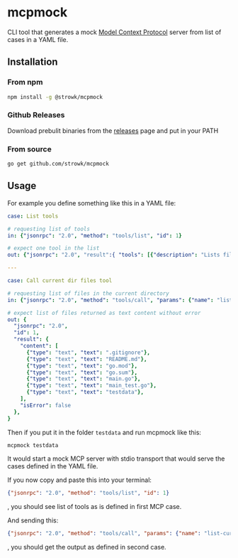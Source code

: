 # mcpmock

CLI tool that generates a mock [Model Context Protocol](https://modelcontextprotocol.io/) server from list of cases in a YAML file.

## Installation

### From npm

```bash
npm install -g @strowk/mcpmock
```

### Github Releases

Download prebulit binaries from the [releases](https://github.com/strowk/mcpmock/releases) page and put in your PATH

### From source

```bash
go get github.com/strowk/mcpmock
```

## Usage

For example you define something like this in a YAML file:

```yaml
case: List tools

# requesting list of tools
in: {"jsonrpc": "2.0", "method": "tools/list", "id": 1}

# expect one tool in the list
out: {"jsonrpc": "2.0", "result":{ "tools": [{"description": "Lists files in the current directory", "inputSchema": {"type": "object"}, "name": "list-current-dir-files"}] }, "id": 1}

---

case: Call current dir files tool

# requesting list of files in the current directory
in: {"jsonrpc": "2.0", "method": "tools/call", "params": {"name": "list-current-dir-files", "arguments": {}}, "id": 1}

# expect list of files returned as text content without error
out: {
  "jsonrpc": "2.0", 
  "id": 1,
  "result": {
    "content": [
      {"type": "text", "text": ".gitignore"},
      {"type": "text", "text": "README.md"},
      {"type": "text", "text": "go.mod"},
      {"type": "text", "text": "go.sum"},
      {"type": "text", "text": "main.go"},
      {"type": "text", "text": "main_test.go"},
      {"type": "text", "text": "testdata"},
    ],
    "isError": false
  }, 
}
```

Then if you put it in the folder `testdata` and run mcpmock like this:

```bash
mcpmock testdata
```

It would start a mock MCP server with stdio transport that would serve the cases defined in the YAML file.

If you now copy and paste this into your terminal:

```json
{"jsonrpc": "2.0", "method": "tools/list", "id": 1}
```
, you should see list of tools as is defined in first MCP case.

And sending this:

```json
{"jsonrpc": "2.0", "method": "tools/call", "params": {"name": "list-current-dir-files", "arguments": {}}, "id": 1}
```

, you should get the output as defined in second case.
